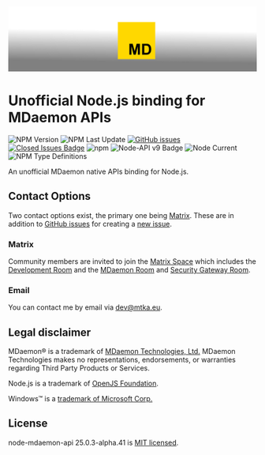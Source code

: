 [![An unofficial MDaemon native APIs binding for Node.js.](https://raw.githubusercontent.com/ealib/node-mdaemon-api/main/node-mdaemon-api-banner.jpg)](https://mtka.eu/software/node-mdaemon-api)

# Unofficial Node.js binding for MDaemon APIs

![NPM Version](https://img.shields.io/npm/v/node-mdaemon-api?style=flat-square)
![NPM Last Update](https://img.shields.io/npm/last-update/node-mdaemon-api?style=flat-square)
[![GitHub issues](https://img.shields.io/github/issues/ealib/node-mdaemon-api?style=flat-square)](https://github.com/ealib/node-mdaemon-api/issues)
[![Closed Issues Badge](https://img.shields.io/github/issues-closed/ealib/node-mdaemon-api?color=%238256d0&style=flat-square)](https://github.com/ealib/node-mdaemon-api/issues?q=is%3Aissue+is%3Aclosed)
![npm](https://img.shields.io/npm/dm/node-mdaemon-api?style=flat-square)
![Node-API v9 Badge](https://img.shields.io/badge/Node--API-v9-green.svg?style=flat-square)
![Node Current](https://img.shields.io/node/v/node-mdaemon-api?style=flat-square)
![NPM Type Definitions](https://img.shields.io/npm/types/node-mdaemon-api?style=flat-square)

An unofficial MDaemon native APIs binding for Node.js.

## Contact Options

Two contact options exist, the primary one being [Matrix](#matrix). These are in addition to
[GitHub issues](https://github.com/ealib/node-mdaemon-api/issues)
for creating a
[new issue](https://github.com/ealib/node-mdaemon-api/issues/new).

### Matrix

Community members are invited to join the [Matrix Space](https://matrix.to/#/#mdaemon-ecosystem:matrix.org) which includes
the [Development Room](https://matrix.to/#/#mdaemon-dev:matrix.org) and the
[MDaemon Room](https://matrix.to/#/#mdaemon:matrix.org) and
[Security Gateway Room](https://matrix.to/#/#security-gateway:matrix.org).

### Email

You can contact me by email via [dev@mtka.eu](mailto:dev@mtka.eu).

## Legal disclaimer

MDaemon® is a trademark of [MDaemon Technologies, Ltd.](https://mdaemon.com/pages/about-us)
MDaemon Technologies makes no representations, endorsements, or
warranties regarding Third Party Products or Services.

Node.js is a trademark of [OpenJS Foundation](https://openjsf.org/).

Windows&trade; is a [trademark of Microsoft Corp.](https://www.microsoft.com/en-us/legal/intellectualproperty/trademarks)

## License

node-mdaemon-api 25.0.3-alpha.41 is [MIT licensed](license.md).
